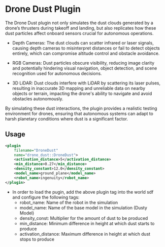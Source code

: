 # Drone Dust Plugin

The Drone Dust plugin not only simulates the dust clouds generated by a drone’s thrusters during takeoff and landing, but also replicates how these dust particles affect onboard sensors crucial for autonomous operations.

- Depth Cameras: The dust clouds can scatter infrared or laser signals, causing depth cameras to misinterpret distances or fail to detect objects entirely, which can compromise altitude control and obstacle avoidance.

- RGB Cameras: Dust particles obscure visibility, reducing image clarity and potentially hindering visual navigation, object detection, and scene recognition used for autonomous decisions.

- 3D LiDAR: Dust clouds interfere with LiDAR by scattering its laser pulses, resulting in inaccurate 3D mapping and unreliable data on nearby objects or terrain, impacting the drone's ability to navigate and avoid obstacles autonomously.

By simulating these dust interactions, the plugin provides a realistic testing environment for drones, ensuring that autonomous systems can adapt to harsh planetary conditions where dust is a significant factor.

## Usage 

```xml
<plugin
    filename="DroneDust"
    name="drone_dust::DroneDust">
    <activation_distance>5</activation_distance>
    <min_distance>0.27</min_distance>
    <density_constant>12.0</density_constant>
    <model_name>ground_plane</model_name>
    <robot_name>ingenuity</robot_name>
</plugin>
```

- In order to load the pugin, add the above plugin tag into the world sdf and configure the following tags:
    - robot_name: Name of the robot in the simulation
    - model_name: Name of the base model in the simulation (Dusty Model)
    - density_const: Multiplier for the amount of dust to be produced
    - min_distance: Minimum difference in height at which dust starts to produce
    - activation_distance: Maximum difference in height at which dust stops to produce